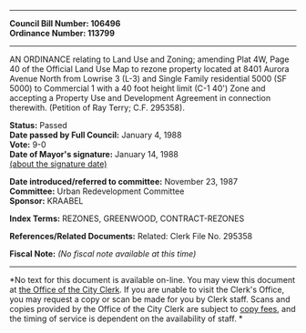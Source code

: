 * * * * *  
  
**Council Bill Number: [](#h0)[](#h2)106496**   
**Ordinance Number: 113799**  
  
* * * * *  
  
AN ORDINANCE relating to Land Use and Zoning; amending Plat 4W, Page 40 of the Official Land Use Map to rezone property located at 8401 Aurora Avenue North from Lowrise 3 (L-3) and Single Family residential 5000 (SF 5000) to Commercial 1 with a 40 foot height limit (C-1 40') Zone and accepting a Property Use and Development Agreement in connection therewith. (Petition of Ray Terry; C.F. 295358).  
  
**Status:** Passed   
**Date passed by Full Council:** January 4, 1988   
**Vote:** 9-0   
**Date of Mayor's signature:** January 14, 1988   
[(about the signature date)](/~public/approvaldate.htm)   
  
  
**Date introduced/referred to committee:** November 23, 1987   
**Committee:** Urban Redevelopment Committee   
**Sponsor:** KRAABEL   
  
**Index Terms:** REZONES, GREENWOOD, CONTRACT-REZONES  
  
**References/Related Documents:** Related: Clerk File No. 295358  
  
**Fiscal Note:** *(No fiscal note available at this time)*  
  
* * * * *  
  
*No text for this document is available on-line. You may view this document at [the Office of the City Clerk](http://www.seattle.gov/leg/clerk/contactUs.htm). If you are unable to visit the Clerk's Office, you may request a copy or scan be made for you by Clerk staff. Scans and copies provided by the Office of the City Clerk are subject to [copy fees](http://clerk.seattle.gov/~public/clerkfees.htm), and the timing of service is dependent on the availability of staff. *  
  
  
